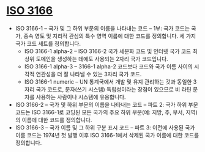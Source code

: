 # [ISO 3166](https://en.wikipedia.org/wiki/List_of_ISO_3166_country_codes)

- ISO 3166-1 – 국가 및 그 하위 부문의 이름을 나타내는 코드 – 1부: 국가 코드는 국가, 종속 영토 및 지리적 관심의 특수 영역 이름에 대한 코드를 정의합니다. 세 가지 국가 코드 세트를 정의합니다.
  - ISO 3166-1 alpha-2 – ISO 3166-2 국가 세분화 코드 및 인터넷 국가 코드 최상위 도메인을 생성하는 데에도 사용되는 2자리 국가 코드입니다.
  - ISO 3166-1 alpha-3 – 3166-1 alpha-2 코드보다 코드와 국가 이름 사이의 시각적 연관성을 더 잘 나타낼 수 있는 3자리 국가 코드.
  - ISO 3166-1 numeric – UN 통계국에서 개발 및 유지 관리하는 것과 동일한 3자리 국가 코드로, 문자(쓰기 시스템) 독립성이라는 장점이 있으므로 비 라틴 문자를 사용하는 사람이나 시스템에 유용합니다.
- ISO 3166-2 – 국가 및 하위 부문의 이름을 나타내는 코드 – 파트 2: 국가 하위 부문 코드는 ISO 3166-1로 코딩된 모든 국가의 주요 하위 부문(예: 지방, 주, 부서, 지역)의 이름에 대한 코드를 정의합니다.
- ISO 3166-3 – 국가 이름 및 그 하위 구분 표시 코드 – 파트 3: 이전에 사용된 국가 이름 코드는 1974년 첫 발행 이후 ISO 3166-1에서 삭제된 국가 이름에 대한 코드를 정의합니다.
